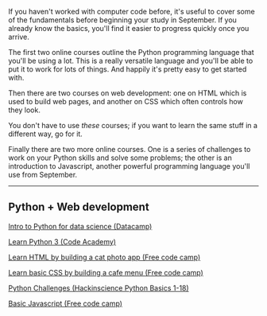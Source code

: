 If you haven't worked with computer code before, it's useful to cover some of the fundamentals before beginning your study in September. If you already know the basics, you'll find it easier to progress quickly once you arrive.

The first two online courses outline the Python programming language that you'll be using a lot. This is a really versatile language and you'll be able to put it to work for lots of things. And happily it's pretty easy to get started with.

Then there are two courses on web development: one on HTML which is used to build web pages, and another on CSS which often controls how they look.

You don't have to use *these* courses; if you want to learn the same stuff in a different way, go for it.

Finally there are two more online courses. One is a series of challenges to work on your Python skills and solve some problems; the other is an introduction to Javascript, another powerful programming language you'll use from September.

---
## Python + Web development

[Intro to Python for data science (Datacamp)](https://campus.datacamp.com/courses/intro-to-python-for-data-science)

[Learn Python 3 (Code Academy)](https://www.codecademy.com/enrolled/courses/learn-python-3)

[Learn HTML by building a cat photo app (Free code camp)](https://www.freecodecamp.org/learn/2022/responsive-web-design/)

[Learn basic CSS by building a cafe menu (Free code camp)](https://www.freecodecamp.org/learn/2022/responsive-web-design/)

[Python Challenges (Hackinscience Python Basics 1-18)](https://www.hackinscience.org/exercises/)

[Basic Javascript (Free code camp)](https://www.freecodecamp.org/learn/javascript-algorithms-and-data-structures/)